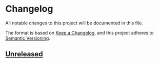 # Changelog

All notable changes to this project will be documented in this file.

The format is based on [Keep a Changelog](https://keepachangelog.com/en/1.0.0/),
and this project adheres to [Semantic Versioning](https://semver.org/spec/v2.0.0.html).

## [Unreleased]

[Unreleased]: https://github.com/bilardi/typescript-prototype/compare/v0.0.1...HEAD
[0.0.1]: https://github.com/bilardi/typescript-prototype/releases/tag/v0.0.1
